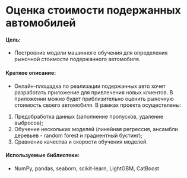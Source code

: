 # Оценка стоимости подержанных автомобилей

#### Цель: 
- Построение модели машинного обучения для определения рыночной стоимости подержанного автомобиля.

#### Краткое описание:
- Онлайн-площадка по реализации подержанных авто  хочет разработать приложение для привлечения новых клиентов. В приложении можно будет приблизительно оценить рыночную стоимость своего автомобиля. В рамках проекта осуществлены:
1. Предобработка данных (заполнение пропусков, удаление выбросов);
2. Обучение нескольких моделей (линейная регрессия, ансамбли деревьев - random forest и градиентный бустинг);
3. Сравнение качества и скорости обучения моделей.

#### Используемые библиотеки:
- NumPy, pandas, seaborn, scikit-learn, LightGBM,  CatBoost